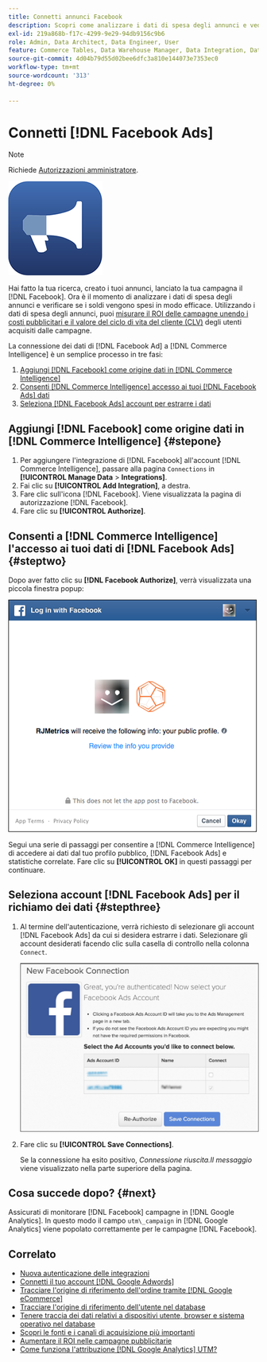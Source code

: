 ```yaml
---
title: Connetti annunci Facebook
description: Scopri come analizzare i dati di spesa degli annunci e vedere se i tuoi soldi vengono spesi in modo efficace.
exl-id: 219a868b-f17c-4299-9e29-94db9156c9b6
role: Admin, Data Architect, Data Engineer, User
feature: Commerce Tables, Data Warehouse Manager, Data Integration, Data Import/Export
source-git-commit: 4d04b79d55d02bee6dfc3a810e144073e7353ec0
workflow-type: tm+mt
source-wordcount: '313'
ht-degree: 0%

---
```


# Connetti [!DNL Facebook Ads]

>[!NOTE]
>
>Richiede [Autorizzazioni amministratore](../../../administrator/user-management/user-management.md).

![Logo di Facebook Ads](../../../assets/facebook-ads-logo.png)

Hai fatto la tua ricerca, creato i tuoi annunci, lanciato la tua campagna il [!DNL Facebook]. Ora è il momento di analizzare i dati di spesa degli annunci e verificare se i soldi vengono spesi in modo efficace. Utilizzando i dati di spesa degli annunci, puoi [misurare il ROI delle campagne unendo i costi pubblicitari e il valore del ciclo di vita del cliente (CLV)](../../../data-analyst/analysis/roi-ad-camp.md) degli utenti acquisiti dalle campagne.

La connessione dei dati di [!DNL Facebook Ad] a [!DNL Commerce Intelligence] è un semplice processo in tre fasi:

1. [Aggiungi [!DNL Facebook] come origine dati in [!DNL Commerce Intelligence]](#stepone)
1. [Consenti [!DNL Commerce Intelligence] accesso ai tuoi [!DNL Facebook Ads] dati](#steptwo)
1. [Seleziona [!DNL Facebook Ads] account per estrarre i dati](#stepthree)

## Aggiungi [!DNL Facebook] come origine dati in [!DNL Commerce Intelligence] {#stepone}

1. Per aggiungere l&#39;integrazione di [!DNL Facebook] all&#39;account [!DNL Commerce Intelligence], passare alla pagina `Connections` in **[!UICONTROL Manage Data** > **Integrations]**.
1. Fai clic su **[!UICONTROL Add Integration]**, a destra.
1. Fare clic sull&#39;icona [!DNL Facebook]. Viene visualizzata la pagina di autorizzazione [!DNL Facebook].
1. Fare clic su **[!UICONTROL Authorize]**.

## Consenti a [!DNL Commerce Intelligence] l&#39;accesso ai tuoi dati di [!DNL Facebook Ads] {#steptwo}

Dopo aver fatto clic su **[!DNL Facebook Authorize]**, verrà visualizzata una piccola finestra popup:

![Finestra di dialogo autorizzazione di accesso Facebook per Commerce Intelligence](../../../assets/Facebook_Access_Popup.png)

Segui una serie di passaggi per consentire a [!DNL Commerce Intelligence] di accedere ai dati dal tuo profilo pubblico, [!DNL Facebook Ads] e statistiche correlate. Fare clic su **[!UICONTROL OK]** in questi passaggi per continuare.

## Seleziona account [!DNL Facebook Ads] per il richiamo dei dati {#stepthree}

1. Al termine dell&#39;autenticazione, verrà richiesto di selezionare gli account [!DNL Facebook Ads] da cui si desidera estrarre i dati. Selezionare gli account desiderati facendo clic sulla casella di controllo nella colonna `Connect`.

   ![Interfaccia di selezione account Facebook Ad](../../../assets/Facebook_Ad_Accounts.png)

1. Fare clic su **[!UICONTROL Save Connections]**.

   Se la connessione ha esito positivo, *Connessione riuscita.Il messaggio* viene visualizzato nella parte superiore della pagina.

## Cosa succede dopo? {#next}

Assicurati di monitorare [!DNL Facebook] campagne in [!DNL Google Analytics]. In questo modo il campo `utm\_campaign` in [!DNL Google Analytics] viene popolato correttamente per le campagne [!DNL Facebook].

## Correlato

* [Nuova autenticazione delle integrazioni](https://experienceleague.adobe.com/docs/commerce-knowledge-base/kb/how-to/mbi-reauthenticating-integrations.html)
* [Connetti il tuo account  [!DNL Google Adwords] ](../integrations/google-ecommerce.md)
* [Tracciare l&#39;origine di riferimento dell&#39;ordine tramite [!DNL Google eCommerce]](../integrations/google-ecommerce.md)
* [Tracciare l&#39;origine di riferimento dell&#39;utente nel database](../../analysis/google-track-user-acq.md)
* [Tenere traccia dei dati relativi a dispositivi utente, browser e sistema operativo nel database](../../analysis/track-usr-dev-browser.md)
* [Scopri le fonti e i canali di acquisizione più importanti](../../analysis/most-value-source-channel.md)
* [Aumentare il ROI nelle campagne pubblicitarie](../../analysis/roi-ad-camp.md)
* [Come funziona l&#39;attribuzione  [!DNL Google Analytics] UTM?](../../analysis/utm-attributes.md)
